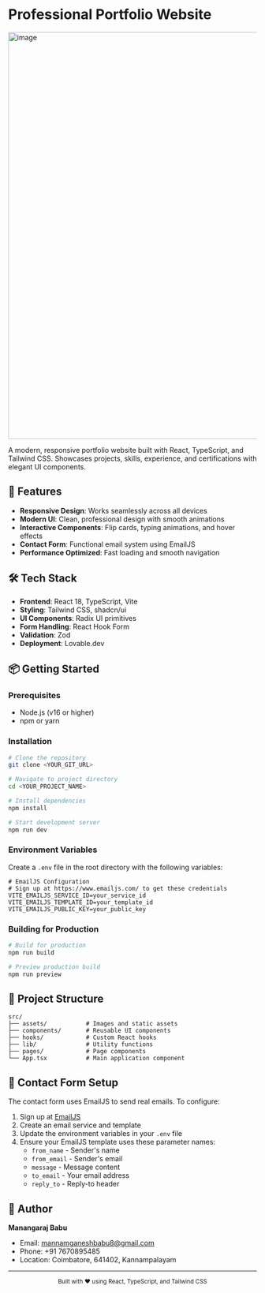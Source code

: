 # Professional Portfolio Website

<img width="1326" height="825" alt="image" src="https://github.com/user-attachments/assets/8b2748a6-d5e7-4fa9-bc6c-1e29d0a83b15" />


A modern, responsive portfolio website built with React, TypeScript, and Tailwind CSS. Showcases projects, skills, experience, and certifications with elegant UI components.

## 🚀 Features

- **Responsive Design**: Works seamlessly across all devices
- **Modern UI**: Clean, professional design with smooth animations
- **Interactive Components**: Flip cards, typing animations, and hover effects
- **Contact Form**: Functional email system using EmailJS
- **Performance Optimized**: Fast loading and smooth navigation

## 🛠️ Tech Stack

- **Frontend**: React 18, TypeScript, Vite
- **Styling**: Tailwind CSS, shadcn/ui
- **UI Components**: Radix UI primitives
- **Form Handling**: React Hook Form
- **Validation**: Zod
- **Deployment**: Lovable.dev

## 📦 Getting Started

### Prerequisites

- Node.js (v16 or higher)
- npm or yarn

### Installation

```bash
# Clone the repository
git clone <YOUR_GIT_URL>

# Navigate to project directory
cd <YOUR_PROJECT_NAME>

# Install dependencies
npm install

# Start development server
npm run dev
```

### Environment Variables

Create a `.env` file in the root directory with the following variables:

```env
# EmailJS Configuration
# Sign up at https://www.emailjs.com/ to get these credentials
VITE_EMAILJS_SERVICE_ID=your_service_id
VITE_EMAILJS_TEMPLATE_ID=your_template_id
VITE_EMAILJS_PUBLIC_KEY=your_public_key
```

### Building for Production

```bash
# Build for production
npm run build

# Preview production build
npm run preview
```

## 🎨 Project Structure

```
src/
├── assets/           # Images and static assets
├── components/       # Reusable UI components
├── hooks/            # Custom React hooks
├── lib/              # Utility functions
├── pages/            # Page components
└── App.tsx           # Main application component
```

## 📧 Contact Form Setup

The contact form uses EmailJS to send real emails. To configure:

1. Sign up at [EmailJS](https://www.emailjs.com/)
2. Create an email service and template
3. Update the environment variables in your `.env` file
4. Ensure your EmailJS template uses these parameter names:
   - `from_name` - Sender's name
   - `from_email` - Sender's email
   - `message` - Message content
   - `to_email` - Your email address
   - `reply_to` - Reply-to header




## 👤 Author

**Manangaraj Babu**
- Email: mannamganeshbabu8@gmail.com
- Phone: +91 7670895485
- Location: Coimbatore, 641402, Kannampalayam

---

<div align="center">
  <sub>Built with ❤️ using React, TypeScript, and Tailwind CSS</sub>
</div>
